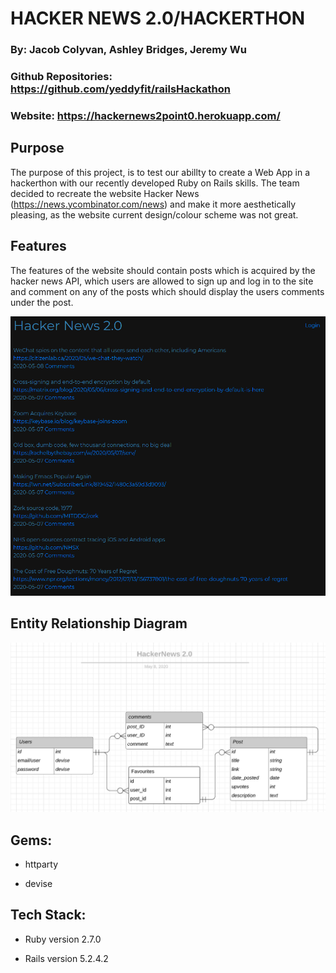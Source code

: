 # HACKER NEWS 2.0/HACKERTHON

### By: Jacob Colyvan, Ashley Bridges, Jeremy Wu

### Github Repositories: https://github.com/yeddyfit/railsHackathon 

### Website: https://hackernews2point0.herokuapp.com/

## Purpose

The purpose of this project, is to test our abillty to create a Web App in a hackerthon with our recently developed Ruby on Rails skills. The team decided to recreate the website Hacker News (https://news.ycombinator.com/news) and make it more aesthetically pleasing, as the website current design/colour scheme was not great.  

## Features

The features of the website should contain posts which is acquired by the hacker news API, which users are allowed to sign up and log in to the site and comment on any of the posts which should display the users comments under the post.

![ERD](./app/assets/images/hackernews.png)

## Entity Relationship Diagram

![ERD](./app/assets/images/HackerNews2.0_ERB.png)

## Gems:

* httparty

* devise

## Tech Stack:

* Ruby version 2.7.0

* Rails version 5.2.4.2
